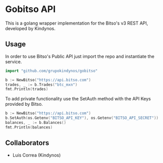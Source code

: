 # Gobitso API

This is a golang wrapper implementation for the Bitso's v3 REST API, developed by Kindynos.

## Usage

In order to use Bitso's Public API just import the repo and instantiate the service.
```go
import "github.com/grupokindynos/gobitso"
```

```go
b := NewBitso("https://api.bitso.com")
trades, _ := b.Trades("btc_mxn")
fmt.Println(trades)
```

To add private functionality use the SetAuth method with the API Keys provided by Bitso.
```go
b := NewBitso("https://api.bitso.com")
b.SetAuth(os.Getenv("BITSO_API_KEY"), os.Getenv("BITSO_API_SECRET"))
balances, _ := b.Balances()
fmt.Println(balances)
```


## Collaborators
* Luis Correa (Kindynos)
